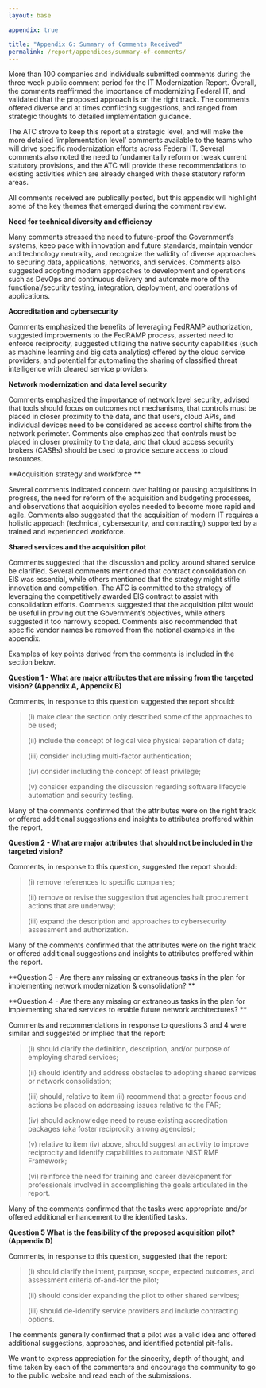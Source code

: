 ```yaml
---
layout: base

appendix: true

title: "Appendix G: Summary of Comments Received"
permalink: /report/appendices/summary-of-comments/
---
```


More than 100 companies and individuals submitted comments during the
three week public comment period for the IT Modernization Report.
Overall, the comments reaffirmed the importance of modernizing Federal
IT, and validated that the proposed approach is on the right track. The
comments offered diverse and at times conflicting suggestions, and
ranged from strategic thoughts to detailed implementation guidance.

The ATC strove to keep this report at a strategic level, and will make
the more detailed ‘implementation level’ comments available to the teams
who will drive specific modernization efforts across Federal IT. Several
comments also noted the need to fundamentally reform or tweak current
statutory provisions, and the ATC will provide these recommendations to
existing activities which are already charged with these statutory
reform areas.

All comments received are publically posted, but this appendix will
highlight some of the key themes that emerged during the comment review.

**Need for technical diversity and efficiency**

Many comments stressed the need to future-proof the Government’s
systems, keep pace with innovation and future standards, maintain vendor
and technology neutrality, and recognize the validity of diverse
approaches to securing data, applications, networks, and services.
Comments also suggested adopting modern approaches to development and
operations such as DevOps and continuous delivery and automate more of
the functional/security testing, integration, deployment, and operations
of applications.

**Accreditation and cybersecurity**

Comments emphasized the benefits of leveraging FedRAMP authorization,
suggested improvements to the FedRAMP process, asserted need to enforce
reciprocity, suggested utilizing the native security capabilities (such
as machine learning and big data analytics) offered by the cloud service
providers, and potential for automating the sharing of classified threat
intelligence with cleared service providers.

**Network modernization and data level security**

Comments emphasized the importance of network level security, advised
that tools should focus on outcomes not mechanisms, that controls must
be placed in closer proximity to the data, and that users, cloud APIs,
and individual devices need to be considered as access control shifts
from the network perimeter. Comments also emphasized that controls must
be placed in closer proximity to the data, and that cloud access
security brokers (CASBs) should be used to provide secure access to
cloud resources.

**Acquisition strategy and workforce **

Several comments indicated concern over halting or pausing acquisitions
in progress, the need for reform of the acquisition and budgeting
processes, and observations that acquisition cycles needed to become
more rapid and agile. Comments also suggested that the acquisition of
modern IT requires a holistic approach (technical, cybersecurity, and
contracting) supported by a trained and experienced workforce.

**Shared services and the acquisition pilot**

Comments suggested that the discussion and policy around shared service
be clarified. Several comments mentioned that contract consolidation on
EIS was essential, while others mentioned that the strategy might stifle
innovation and competition. The ATC is committed to the strategy of
leveraging the competitively awarded EIS contract to assist with
consolidation efforts. Comments suggested that the acquisition pilot
would be useful in proving out the Government’s objectives, while others
suggested it too narrowly scoped. Comments also recommended that
specific vendor names be removed from the notional examples in the
appendix.

Examples of key points derived from the comments is included in the
section below.

**Question 1 - What are major attributes that are missing from the
targeted vision? (Appendix A, Appendix B)**

Comments, in response to this question suggested the report should:

> \(i) make clear the section only described some of the approaches to be
> used;
>
> \(ii) include the concept of logical vice physical separation of data;
>
> \(iii) consider including multi-factor authentication;
>
> \(iv) consider including the concept of least privilege;
>
> \(v) consider expanding the discussion regarding software lifecycle
> automation and security testing.

Many of the comments confirmed that the attributes were on the right
track or offered additional suggestions and insights to attributes
proffered within the report.

**Question 2 - What are major attributes that should not be included in
the targeted vision?**

Comments, in response to this question, suggested the report should:

> \(i) remove references to specific companies;
>
> \(ii) remove or revise the suggestion that agencies halt procurement
> actions that are underway;
>
> \(iii) expand the description and approaches to cybersecurity assessment
> and authorization.

Many of the comments confirmed that the attributes were on the right
track or offered additional suggestions and insights to attributes
proffered within the report.

**Question 3 - Are there any missing or extraneous tasks in the plan for
implementing network modernization & consolidation? **

**Question 4 - Are there any missing or extraneous tasks in the plan for
implementing shared services to enable future network architectures? **

Comments and recommendations in response to questions 3 and 4 were
similar and suggested or implied that the report:

> \(i) should clarify the definition, description, and/or purpose of
> employing shared services;
>
> \(ii) should identify and address obstacles to adopting shared services
> or network consolidation;
>
> \(iii) should, relative to item (ii) recommend that a greater focus and
> actions be placed on addressing issues relative to the FAR;
>
> \(iv) should acknowledge need to reuse existing accreditation packages
> (aka foster reciprocity among agencies);
>
> \(v) relative to item (iv) above, should suggest an activity to improve
> reciprocity and identify capabilities to automate NIST RMF Framework;
>
> \(vi) reinforce the need for training and career development for
> professionals involved in accomplishing the goals articulated in the
> report.

Many of the comments confirmed that the tasks were appropriate and/or
offered additional enhancement to the identified tasks.

**Question 5 What is the feasibility of the proposed acquisition pilot?
(Appendix D)**

Comments, in response to this question, suggested that the report:

> \(i) should clarify the intent, purpose, scope, expected outcomes, and
> assessment criteria of-and-for the pilot;
>
> \(ii) should consider expanding the pilot to other shared services;
>
> \(iii) should de-identify service providers and include contracting
> options.

The comments generally confirmed that a pilot was a valid idea and
offered additional suggestions, approaches, and identified potential
pit-falls.

We want to express appreciation for the sincerity, depth of thought, and
time taken by each of the commenters and encourage the community to go
to the public website and read each of the submissions.

